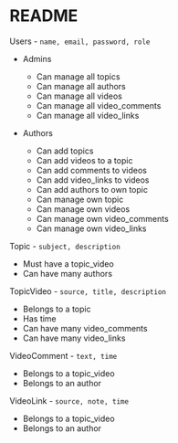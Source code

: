 README
==========

Users - `name, email, password, role`

- Admins
	- Can manage all topics
	- Can manage all authors
	- Can manage all videos
	- Can manage all video_comments
	- Can manage all video_links

- Authors
	- Can add topics
	- Can add videos to a topic
	- Can add comments to videos
	- Can add video_links to videos
	- Can add authors to own topic
	- Can manage own topic
	- Can manage own videos
	- Can manage own video_comments
	- Can manage own video_links

Topic - `subject, description`

- Must have a topic_video
- Can have many authors

TopicVideo - `source, title, description`

- Belongs to a topic
- Has time
- Can have many video_comments
- Can have many video_links

VideoComment - `text, time`

- Belongs to a topic_video
- Belongs to an author

VideoLink - `source, note, time`

- Belongs to a topic_video
- Belongs to an author
